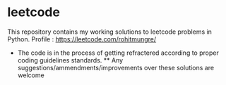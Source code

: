 # leetcode

This repository contains my working solutions to leetcode problems in Python.
Profile : https://leetcode.com/rohitmungre/ 


* The code is in the process of getting refractered according to proper coding guidelines standards.
** Any suggestions/ammendments/improvements over these solutions are welcome 
